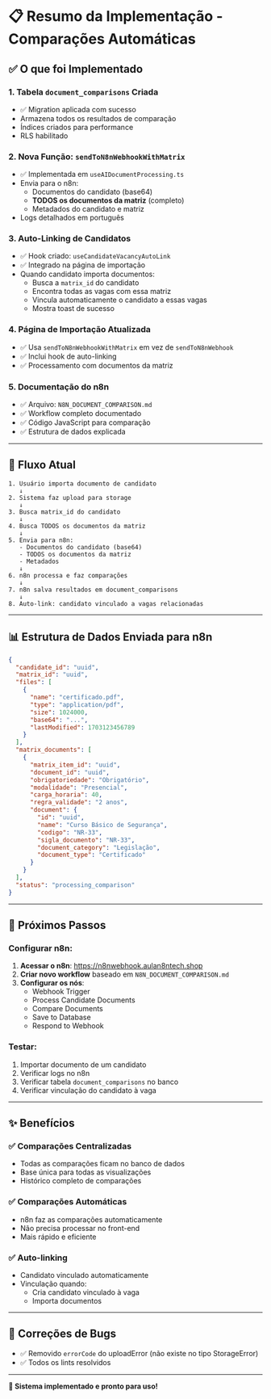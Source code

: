 # 📋 Resumo da Implementação - Comparações Automáticas

## ✅ O que foi Implementado

### 1. **Tabela `document_comparisons` Criada**
- ✅ Migration aplicada com sucesso
- Armazena todos os resultados de comparação
- Índices criados para performance
- RLS habilitado

### 2. **Nova Função: `sendToN8nWebhookWithMatrix`**
- ✅ Implementada em `useAIDocumentProcessing.ts`
- Envia para o n8n:
  - Documentos do candidato (base64)
  - **TODOS os documentos da matriz** (completo)
  - Metadados do candidato e matriz
- Logs detalhados em português

### 3. **Auto-Linking de Candidatos**
- ✅ Hook criado: `useCandidateVacancyAutoLink`
- ✅ Integrado na página de importação
- Quando candidato importa documentos:
  - Busca a `matrix_id` do candidato
  - Encontra todas as vagas com essa matriz
  - Vincula automaticamente o candidato a essas vagas
  - Mostra toast de sucesso

### 4. **Página de Importação Atualizada**
- ✅ Usa `sendToN8nWebhookWithMatrix` em vez de `sendToN8nWebhook`
- ✅ Inclui hook de auto-linking
- ✅ Processamento com documentos da matriz

### 5. **Documentação do n8n**
- ✅ Arquivo: `N8N_DOCUMENT_COMPARISON.md`
- ✅ Workflow completo documentado
- ✅ Código JavaScript para comparação
- ✅ Estrutura de dados explicada

---

## 🔄 Fluxo Atual

```
1. Usuário importa documento de candidato
   ↓
2. Sistema faz upload para storage
   ↓
3. Busca matrix_id do candidato
   ↓
4. Busca TODOS os documentos da matriz
   ↓
5. Envia para n8n:
   - Documentos do candidato (base64)
   - TODOS os documentos da matriz
   - Metadados
   ↓
6. n8n processa e faz comparações
   ↓
7. n8n salva resultados em document_comparisons
   ↓
8. Auto-link: candidato vinculado a vagas relacionadas
```

---

## 📊 Estrutura de Dados Enviada para n8n

```json
{
  "candidate_id": "uuid",
  "matrix_id": "uuid",
  "files": [
    {
      "name": "certificado.pdf",
      "type": "application/pdf",
      "size": 1024000,
      "base64": "...",
      "lastModified": 1703123456789
    }
  ],
  "matrix_documents": [
    {
      "matrix_item_id": "uuid",
      "document_id": "uuid",
      "obrigatoriedade": "Obrigatório",
      "modalidade": "Presencial",
      "carga_horaria": 40,
      "regra_validade": "2 anos",
      "document": {
        "id": "uuid",
        "name": "Curso Básico de Segurança",
        "codigo": "NR-33",
        "sigla_documento": "NR-33",
        "document_category": "Legislação",
        "document_type": "Certificado"
      }
    }
  ],
  "status": "processing_comparison"
}
```

---

## 🎯 Próximos Passos

### Configurar n8n:

1. **Acessar o n8n**: https://n8nwebhook.aulan8ntech.shop
2. **Criar novo workflow** baseado em `N8N_DOCUMENT_COMPARISON.md`
3. **Configurar os nós**:
   - Webhook Trigger
   - Process Candidate Documents
   - Compare Documents
   - Save to Database
   - Respond to Webhook

### Testar:

1. Importar documento de um candidato
2. Verificar logs no n8n
3. Verificar tabela `document_comparisons` no banco
4. Verificar vinculação do candidato à vaga

---

## ✨ Benefícios

### ✅ Comparações Centralizadas
- Todas as comparações ficam no banco de dados
- Base única para todas as visualizações
- Histórico completo de comparações

### ✅ Comparações Automáticas
- n8n faz as comparações automaticamente
- Não precisa processar no front-end
- Mais rápido e eficiente

### ✅ Auto-linking
- Candidato vinculado automaticamente
- Vinculação quando:
  - Cria candidato vinculado à vaga
  - Importa documentos

---

## 🐛 Correções de Bugs

- ✅ Removido `errorCode` do uploadError (não existe no tipo StorageError)
- ✅ Todos os lints resolvidos

---

**🎉 Sistema implementado e pronto para uso!**

